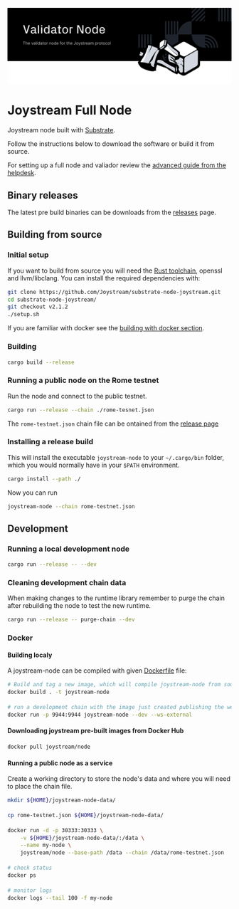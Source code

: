 ![ Nodes for Joystream](./validator-node_new.svg)

# Joystream Full Node

Joystream node built with [Substrate](https://github.com/paritytech/substrate).

Follow the instructions below to download the software or build it from source.

For setting up a full node and valiador review the [advanced guide from the helpdesk](https://github.com/Joystream/helpdesk/tree/master/roles/validators).


##  Binary releases

The latest pre build binaries can be downloads from the [releases](https://github.com/Joystream/substrate-node-joystream/releases) page.


## Building from source

### Initial setup
If you want to build from source you will need the [Rust toolchain](https://rustup.rs/), openssl and llvm/libclang. You can install the required dependencies with:

```bash
git clone https://github.com/Joystream/substrate-node-joystream.git
cd substrate-node-joystream/
git checkout v2.1.2
./setup.sh
```

If you are familiar with docker see the [building with docker section](#Docker).

### Building

```bash
cargo build --release
```

### Running a public node on the Rome testnet

Run the node and connect to the public testnet.

```bash
cargo run --release --chain ./rome-tesnet.json
```

The `rome-testnet.json` chain file can be ontained from the [release page](https://github.com/Joystream/substrate-node-joystream/releases/tag/v2.1.2)


### Installing a release build
This will install the executable `joystream-node` to your `~/.cargo/bin` folder, which you would normally have in your `$PATH` environment.

```bash
cargo install --path ./
```

Now you can run

```bash
joystream-node --chain rome-testnet.json
```

## Development

### Running a local development node

```bash
cargo run --release -- --dev
```

### Cleaning development chain data
When making changes to the runtime library remember to purge the chain after rebuilding the node to test the new runtime.

```bash
cargo run --release -- purge-chain --dev
```

### Docker

#### Building localy

A joystream-node can be compiled with given [Dockerfile](./Dockerfile) file:

```bash
# Build and tag a new image, which will compile joystream-node from source
docker build . -t joystream-node

# run a development chain with the image just created publishing the websocket port
docker run -p 9944:9944 joystream-node --dev --ws-external
```

#### Downloading joystream pre-built images from Docker Hub

```bash
docker pull joystream/node
```

#### Running a public node as a service

Create a working directory to store the node's data and where you will need to place the chain file.

```bash
mkdir ${HOME}/joystream-node-data/

cp rome-testnet.json ${HOME}/joystream-node-data/

docker run -d -p 30333:30333 \
    -v ${HOME}/joystream-node-data/:/data \
    --name my-node \
    joystream/node --base-path /data --chain /data/rome-testnet.json

# check status
docker ps

# monitor logs
docker logs --tail 100 -f my-node
```
